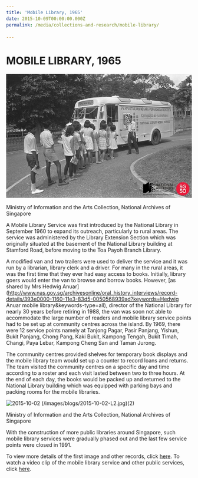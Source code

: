 ```yaml
---
title: 'Mobile Library, 1965'
date: 2015-10-09T00:00:00.000Z
permalink: /media/collections-and-research/mobile-library/

---
```



<iframe id="pxcelframe" src="//t.sharethis.com/a/t_.htm?ver=0.345.16984&amp;cid=c010#rnd=1577950561211&amp;cid=c010&amp;dmn=www.nas.gov.sg&amp;tt=t.dhj&amp;dhjLcy=209&amp;lbl=pxcel&amp;flbl=pxcel&amp;ll=d&amp;ver=0.345.16984&amp;ell=d&amp;cck=__stid&amp;pn=%2Fblogs%2Farchivistpick%2Fmobile-library%2F&amp;qs=na&amp;rdn=www.nas.gov.sg&amp;rpn=%2Fblogs%2Farchivistpick%2F&amp;rqs=na&amp;cc=SG&amp;cont=AS&amp;ipaddr=" style="display: none;"></iframe>

# MOBILE LIBRARY, 1965

![Ministry of Information and the Arts Collection, National Archives of Singapore](/images/blogs/2015-10-02-l.jpg)

Ministry of Information and the Arts Collection, National Archives of Singapore

A Mobile Library Service was first introduced by the National Library in September 1960 to expand its outreach, particularly to rural areas. The service was administered by the Library Extension Section which was originally situated at the basement of the National Library building at Stamford Road, before moving to the Toa Payoh Branch Library.

A modified van and two trailers were used to deliver the service and it was run by a librarian, library clerk and a driver. For many in the rural areas, it was the first time that they ever had easy access to books. Initially, library goers would enter the van to browse and borrow books. However, [as shared by Mrs Hedwig Anuar](http://www.nas.gov.sg/archivesonline/oral_history_interviews/record-details/393e0000-1160-11e3-83d5-0050568939ad?keywords=Hedwig Anuar mobile library&keywords-type=all), director of the National Library for nearly 30 years before retiring in 1988, the van was soon not able to accommodate the large number of readers and mobile library service points had to be set up at community centres across the island. By 1969, there were 12 service points namely at Tanjong Pagar, Pasir Panjang, Yishun, Bukit Panjang, Chong Pang, Kaki Bukit, Kampong Tengah, Bukit Timah, Changi, Paya Lebar, Kampong Cheng San and Taman Jurong.

The community centres provided shelves for temporary book displays and the mobile library team would set up a counter to record loans and returns. The team visited the community centres on a specific day and time according to a roster and each visit lasted between two to three hours. At the end of each day, the books would be packed up and returned to the National Library building which was equipped with parking bays and packing rooms for the mobile libraries.

![2015-10-02 (/images/blogs/2015-10-02-L2.jpg)(2)](http://www.nas.gov.sg/blogs/archivistpick/wp-content/uploads/2015/09/2015-10-02-L2.jpg)

Ministry of Information and the Arts Collection, National Archives of Singapore

With the construction of more public libraries around Singapore, such mobile library services were gradually phased out and the last few service points were closed in 1991.

To view more details of the first image and other records, click [here](http://www.nas.gov.sg/archivesonline/photographs/record-details/c3e05914-1161-11e3-83d5-0050568939ad). To watch a video clip of the mobile library service and other public services, click [here](http://www.nas.gov.sg/archivesonline/audiovisual_records/record-details/457a5f1f-1164-11e3-83d5-0050568939ad).